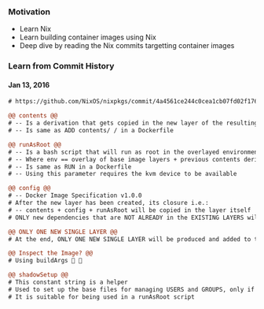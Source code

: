 ### Motivation
- Learn Nix
- Learn building container images using Nix
- Deep dive by reading the Nix commits targetting container images

### Learn from Commit History

#### Jan 13, 2016

```diff
# https://github.com/NixOS/nixpkgs/commit/4a4561ce244c0cea1cb07fd02f176b11f094f570
```

```diff
@@ contents @@
# -- Is a derivation that gets copied in the new layer of the resulting image
# -- Is same as ADD contents/ / in a Dockerfile
```

```diff
@@ runAsRoot @@
# -- Is a bash script that will run as root in the overlayed environment
# -- Where env == overlay of base image layers + previous contents derivation + new resulting layer
# -- Is same as RUN in a Dockerfile
# -- Using this parameter requires the kvm device to be available
```

```diff
@@ config @@
# -- Docker Image Specification v1.0.0
# After the new layer has been created, its closure i.e.:
# -- contents + config + runAsRoot will be copied in the layer itself
# ONLY new dependencies that are NOT ALREADY in the EXISTING LAYERS will be copied 💥
```

```diff
@@ ONLY ONE NEW SINGLE LAYER @@
# At the end, ONLY ONE NEW SINGLE LAYER will be produced and added to the resulting image
```

```diff
@@ Inspect the Image? @@
# Using buildArgs 🧐 🧐
```

```diff
@@ shadowSetup @@
# This constant string is a helper
# Used to set up the base files for managing USERS and GROUPS, only if such files don't exist already
# It is suitable for being used in a runAsRoot script 
```
